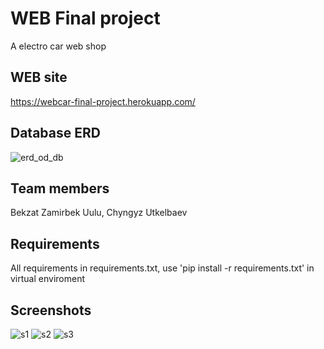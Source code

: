 # WEB Final project
A electro car web shop
## WEB site
https://webcar-final-project.herokuapp.com/
## Database ERD
![erd_od_db](https://user-images.githubusercontent.com/73532500/172088295-7b17af06-3c2d-4ef6-ac43-e35a3a42fbfe.png)
## Team members
Bekzat Zamirbek Uulu, Chyngyz Utkelbaev
## Requirements 
All requirements in requirements.txt, use 'pip install -r requirements.txt' in virtual enviroment
## Screenshots
![s1](https://user-images.githubusercontent.com/73532500/172088481-a28ad3f8-5387-4b4f-a233-ceb1b14adcb3.png)
![s2](https://user-images.githubusercontent.com/73532500/172088471-96d47bee-af1b-47d2-8a4d-0fd7b703b956.png)
![s3](https://user-images.githubusercontent.com/73532500/172088463-8563ee68-4480-4401-8443-b0c7a76b2981.png)
